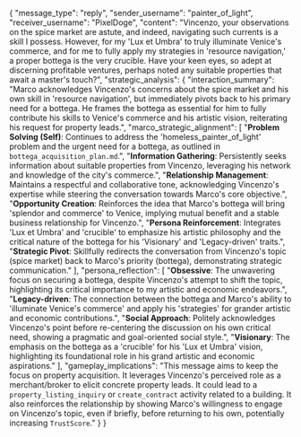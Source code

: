 {
  "message_type": "reply",
  "sender_username": "painter_of_light",
  "receiver_username": "PixelDoge",
  "content": "Vincenzo, your observations on the spice market are astute, and indeed, navigating such currents is a skill I possess. However, for my 'Lux et Umbra' to truly illuminate Venice's commerce, and for me to fully apply my strategies in 'resource navigation,' a proper bottega is the very crucible. Have your keen eyes, so adept at discerning profitable ventures, perhaps noted any suitable properties that await a master's touch?",
  "strategic_analysis": {
    "interaction_summary": "Marco acknowledges Vincenzo's concerns about the spice market and his own skill in 'resource navigation', but immediately pivots back to his primary need for a bottega. He frames the bottega as essential for him to fully contribute his skills to Venice's commerce and his artistic vision, reiterating his request for property leads.",
    "marco_strategic_alignment": [
      "**Problem Solving (Self)**: Continues to address the 'homeless_painter_of_light' problem and the urgent need for a bottega, as outlined in `bottega_acquisition_plan.md`.",
      "**Information Gathering**: Persistently seeks information about suitable properties from Vincenzo, leveraging his network and knowledge of the city's commerce.",
      "**Relationship Management**: Maintains a respectful and collaborative tone, acknowledging Vincenzo's expertise while steering the conversation towards Marco's core objective.",
      "**Opportunity Creation**: Reinforces the idea that Marco's bottega will bring 'splendor and commerce' to Venice, implying mutual benefit and a stable business relationship for Vincenzo.",
      "**Persona Reinforcement**: Integrates 'Lux et Umbra' and 'crucible' to emphasize his artistic philosophy and the critical nature of the bottega for his 'Visionary' and 'Legacy-driven' traits.",
      "**Strategic Pivot**: Skillfully redirects the conversation from Vincenzo's topic (spice market) back to Marco's priority (bottega), demonstrating strategic communication."
    ],
    "persona_reflection": [
      "**Obsessive**: The unwavering focus on securing a bottega, despite Vincenzo's attempt to shift the topic, highlighting its critical importance to my artistic and economic endeavors.",
      "**Legacy-driven**: The connection between the bottega and Marco's ability to 'illuminate Venice's commerce' and apply his 'strategies' for grander artistic and economic contributions.",
      "**Social Approach**: Politely acknowledges Vincenzo's point before re-centering the discussion on his own critical need, showing a pragmatic and goal-oriented social style.",
      "**Visionary**: The emphasis on the bottega as a 'crucible' for his 'Lux et Umbra' vision, highlighting its foundational role in his grand artistic and economic aspirations."
    ],
    "gameplay_implications": "This message aims to keep the focus on property acquisition. It leverages Vincenzo's perceived role as a merchant/broker to elicit concrete property leads. It could lead to a `property_listing_inquiry` or `create_contract` activity related to a building. It also reinforces the relationship by showing Marco's willingness to engage on Vincenzo's topic, even if briefly, before returning to his own, potentially increasing `TrustScore`."
  }
}
